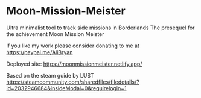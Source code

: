 # Moon-Mission-Meister

Ultra minimalist tool to track side missions in Borderlands The presequel for the achievement Moon Mission Meister

If you like my work please consider donating to me at https://paypal.me/AliBryan

Deployed site: https://moonmissionmeister.netlify.app/

Based on the steam guide by LUST https://steamcommunity.com/sharedfiles/filedetails/?id=2032946684&insideModal=0&requirelogin=1

